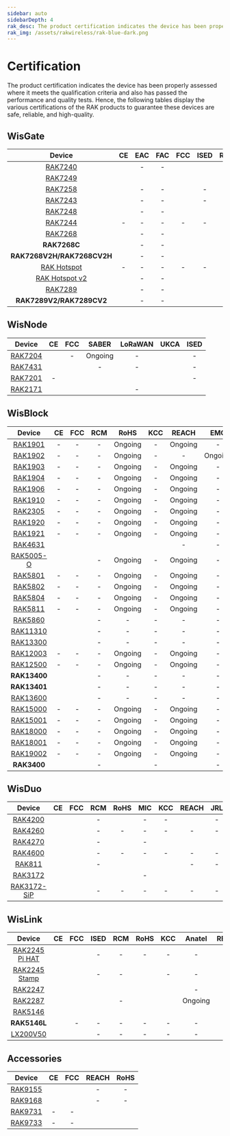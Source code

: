 ```yaml
---
sidebar: auto
sidebarDepth: 4
rak_desc: The product certification indicates the device has been properly assessed where it meets the qualification criteria and also has passed the performance and quality tests. Hence, the following tables display the various certifications of the RAK products to guarantee these devices are safe, reliable, and high-quality.
rak_img: /assets/rakwireless/rak-blue-dark.png
---
```


# Certification

The product certification indicates the device has been properly assessed where it meets the qualification criteria and also has passed the performance and quality tests. Hence, the following tables display the various certifications of the RAK products to guarantee these devices are safe, reliable, and high-quality.

<rk-certification-newsletter/>

## WisGate

|                                               Device                                               |                                                             CE                                                              |                                                        EAC                                                        |                                                        FAC                                                        |                                                           FCC                                                           |                                                        ISED                                                        |                                                             RCM                                                              |                                                                 RoHS                                                                 |                                              SRRC                                               |   MIC   |                                                              KCC                                                              |  OFCA   |                                                      IMDA                                                       |                                                  Anatel                                                  |                                              Ukraine                                               |                                                            IP67                                                            |                                                  IP65                                                  |                                                            UKCA                                                             |                                                           REACH                                                           |   JRL   |   FSB   |                                                      SUBTEL                                                       |   NOM   | IFETEL  |                                                      BSMI                                                       |                                                      NCC                                                       |   MIC   |                                                      ERP                                                       |                                                      NTC                                                       |   RAC   |   FSS   |  SABER  |  METI   |                                                      NBTC                                                       |                                                             RSM                                                              |
| :------------------------------------------------------------------------------------------------: | :-------------------------------------------------------------------------------------------------------------------------: | :---------------------------------------------------------------------------------------------------------------: | :---------------------------------------------------------------------------------------------------------------: | :---------------------------------------------------------------------------------------------------------------------: | :----------------------------------------------------------------------------------------------------------------: | :--------------------------------------------------------------------------------------------------------------------------: | :----------------------------------------------------------------------------------------------------------------------------------: | :---------------------------------------------------------------------------------------------: | :-----: | :---------------------------------------------------------------------------------------------------------------------------: | :-----: | :-------------------------------------------------------------------------------------------------------------: | :------------------------------------------------------------------------------------------------------: | :------------------------------------------------------------------------------------------------: | :------------------------------------------------------------------------------------------------------------------------: | :----------------------------------------------------------------------------------------------------: | :-------------------------------------------------------------------------------------------------------------------------: | :-----------------------------------------------------------------------------------------------------------------------: | :-----: | :-----: | :---------------------------------------------------------------------------------------------------------------: | :-----: | :-----: | :-------------------------------------------------------------------------------------------------------------: | :------------------------------------------------------------------------------------------------------------: | :-----: | :------------------------------------------------------------------------------------------------------------: | :------------------------------------------------------------------------------------------------------------: | :-----: | :-----: | :-----: | :-----: | :-------------------------------------------------------------------------------------------------------------: | :--------------------------------------------------------------------------------------------------------------------------: |
|       <a href="/Product-Categories/WisGate/RAK7240/Overview/" target="_blank"> RAK7240 </a>        |            [](https://downloads.rakwireless.com/LoRa/RAK7240/Certification-Report/RAK7240_CE_Certification.pdf)             |                                                         -                                                         |                                                         -                                                         |          [](https://downloads.rakwireless.com/LoRa/RAK7240/Certification-Report/RAK7240_FCC_Certification.zip)          |        [](https://downloads.rakwireless.com/LoRa/RAK7240/Certification-Report/RAK7240_IC_Certification.pdf)        |            [](https://downloads.rakwireless.com/LoRa/RAK7240/Certification-Report/RAK7240_RCM_Certification.zip)             |                [](https://downloads.rakwireless.com/LoRa/RAK7240/Certification-Report/RAK7240_RoHS_Certification.pdf)                |                                                -                                                |    -    |                                                               -                                                               |    -    |                                                        -                                                        | [](https://downloads.rakwireless.com/LoRa/RAK7240/Certification-Report/RAK7240_ANATEL_Certification.pdf) |                                                 -                                                  |                                                             -                                                              | [](https://downloads.rakwireless.com/LoRa/RAK7240/Certification-Report/RAK7240_IP65_Certification.pdf) |                                                              -                                                              |                                                             -                                                             |    -    |    -    |                                                         -                                                         |    -    |    -    |                                                        -                                                        |                                                       -                                                        |    -    |                                                       -                                                        |                                                       -                                                        |    -    |    -    |    -    |    -    |                                                        -                                                        |                                                              -                                                               |
|       <a href="/Product-Categories/WisGate/RAK7249/Overview/" target="_blank"> RAK7249 </a>        |      [](https://downloads.rakwireless.com/LoRa/DIY-Gateway-RAK7249/Certification-Report/RAK7249_CE_Certification.pdf)       | [](https://downloads.rakwireless.com/LoRa/DIY-Gateway-RAK7249/Certification-Report/RAK7249_EAC_Certification.pdf) | [](https://downloads.rakwireless.com/LoRa/DIY-Gateway-RAK7249/Certification-Report/RAK7249_FAC_Certification.pdf) |    [](https://downloads.rakwireless.com/LoRa/DIY-Gateway-RAK7249/Certification-Report/RAK7249_FCC_Certification.zip)    |   [](https://downloads.rakwireless.com/LoRa/DIY-Gateway-RAK7249/Certification-Report/RAK7249_IC_Certication.pdf)   |      [](https://downloads.rakwireless.com/LoRa/DIY-Gateway-RAK7249/Certification-Report/RAK7249_RCM_Certification.zip)       |           [](https://downloads.rakwireless.com/LoRa/DIY-Gateway-RAK7249/Certification-Report/RAK7249_RoHS_Test_Report.pdf)           |                                                -                                                |    -    |                                                               -                                                               |    -    |                                                        -                                                        |                                                    -                                                     |                                                 -                                                  | [](https://downloads.rakwireless.com/LoRa/DIY-Gateway-RAK7249/Certification-Report/RAK7249_Enclosure_IP67_Test_Report.pdf) |                                                   -                                                    |                                                              -                                                              |       [](https://downloads.rakwireless.com/LoRa/DIY-Gateway-RAK7249/Certification-Report/RAK7249_REACH_Report.pdf)        |    -    | Ongoing |                                                         -                                                         |    -    |    -    |                                                        -                                                        |                                                       -                                                        |    -    |                                                       -                                                        |                                                       -                                                        | Ongoing | Ongoing |    -    |    -    |                                                        -                                                        |                                                              -                                                               |
|       <a href="/Product-Categories/WisGate/RAK7258/Overview/" target="_blank"> RAK7258 </a>        |     [](https://downloads.rakwireless.com/LoRa/Indoor-Gateway-RAK7258/Certification-Report/RAK7258_CE_Certification.zip)     |                                                         -                                                         |                                                         -                                                         |  [](https://downloads.rakwireless.com/LoRa/Indoor-Gateway-RAK7258/Certification-Report/RAK7258_FCC_Certification.zip)   |                                                         -                                                          |                                                              -                                                               |                                                                  -                                                                   |                                                -                                                |    -    |      [](https://downloads.rakwireless.com/LoRa/Indoor-Gateway-RAK7258/Certification-Report/RAK7258_KC_Certification.pdf)      |    -    |                                                        -                                                        |                                                    -                                                     |                                                 -                                                  |                                                             -                                                              |                                                   -                                                    |                                                              -                                                              |                                                             -                                                             |    -    |    -    |                                                         -                                                         |    -    |    -    |                                                        -                                                        |                                                       -                                                        |    -    |                                                       -                                                        |                                                       -                                                        |    -    |    -    | Ongoing |    -    |                                                        -                                                        |                                                              -                                                               |
|       <a href="/Product-Categories/WisGate/RAK7243/Overview/" target="_blank"> RAK7243 </a>        |   [](https://downloads.rakwireless.com/LoRa/Pilot-Gateway-Pro-RAK7243/Certification-Report/RAK7243_CE_Certification.zip)    |                                                         -                                                         |                                                         -                                                         | [](https://downloads.rakwireless.com/LoRa/Pilot-Gateway-Pro-RAK7243/Certification-Report/RAK7243_FCC_Certification.zip) |                                                         -                                                          |                                                              -                                                               |                                                                  -                                                                   |                                                -                                                |    -    |                                                               -                                                               |    -    |                                                        -                                                        |                                                    -                                                     |                                                 -                                                  |                                                             -                                                              |                                                   -                                                    |                                                              -                                                              |                                                             -                                                             |    -    |    -    |                                                         -                                                         |    -    |    -    |                                                        -                                                        |                                                       -                                                        |    -    |                                                       -                                                        |                                                       -                                                        |    -    |    -    |    -    |    -    |                                                        -                                                        |                                                              -                                                               |
|       <a href="/Product-Categories/WisGate/RAK7248/Overview/" target="_blank"> RAK7248 </a>        |                [](https://downloads.rakwireless.com/LoRa/RAK7248/Certification/RAK7248_CE_Certification.zip)                |                                                         -                                                         |                                                         -                                                         |             [](https://downloads.rakwireless.com/LoRa/RAK7248/Certification/RAK7248_FCC_Certification.zip)              |           [](https://downloads.rakwireless.com/LoRa/RAK7248/Certification/RAK7248_IC_Certification.zip)            |                [](https://downloads.rakwireless.com/LoRa/RAK7248/Certification/RAK7248_RCM_Certification.pdf)                |                                                                  -                                                                   | [](https://downloads.rakwireless.com/LoRa/RAK7248/Certification/RAK7248_SRRC_Certification.zip) |    -    |                                                            Ongoing                                                            | Ongoing |         [](https://downloads.rakwireless.com/LoRa/RAK7248/Certification/RAK7248_IMDA_Certification.zip)         |    [](https://downloads.rakwireless.com/LoRa/RAK7248/Certification/RAK7248_ANATEL_Certification.pdf)     | [](https://downloads.rakwireless.com/LoRa/RAK7248/Certification/RAK7248_Ukraine_Certification.pdf) |                                                             -                                                              |                                                   -                                                    |                                                              -                                                              |                                                             -                                                             |    -    |    -    |                                                         -                                                         |    -    |    -    |                                                        -                                                        |                                                       -                                                        |    -    |                                                       -                                                        |                                                       -                                                        |    -    |    -    |    -    |    -    |                                                        -                                                        |                                                              -                                                               |
|       <a href="/Product-Categories/WisGate/RAK7244/Overview/" target="_blank"> RAK7244 </a>        |                                                              -                                                              |                                                         -                                                         |                                                         -                                                         |                                                            -                                                            |                                                         -                                                          |                                                              -                                                               | [](https://downloads.rakwireless.com/LoRa/Developer-LoRaWAN-Gateway-RAK7244%26RAK7244P/Certification/RAK7244_RoHS_Certification.pdf) |                                                -                                                |    -    |                                                               -                                                               |    -    |                                                        -                                                        |                                                    -                                                     |                                                 -                                                  |                                                             -                                                              |                                                   -                                                    |                                                              -                                                              |                                                             -                                                             |    -    |    -    |                                                         -                                                         |    -    |    -    |                                                        -                                                        |                                                       -                                                        |    -    |                                                       -                                                        |                                                       -                                                        |    -    |    -    |    -    |    -    |                                                        -                                                        |                                                              -                                                               |
|       <a href="/Product-Categories/WisGate/RAK7268/Overview/" target="_blank"> RAK7268 </a>        | [](https://downloads.rakwireless.com/LoRa/RAK7268/Certification/RAK7268_RAK7268V2_RAK7268C_RAK7268CV2_CE_Certification.pdf) |                                                         -                                                         |                                                         -                                                         |        [](https://downloads.rakwireless.com/LoRa/RAK7268/Certification/RAK7268_RAK7268V2_FCC_Certification.pdf)         |           [](https://downloads.rakwireless.com/LoRa/RAK7268/Certification/RAK7268_IC_Certification.zip)            | [](https://downloads.rakwireless.com/LoRa/RAK7268/Certification/RAK7268_RAK7268V2_RAK7268C_RAK7268CV2_RCM_Certification.pdf) |        [](https://downloads.rakwireless.com/LoRa/RAK7268/Certification/RAK7268C_RAK7268CV2_RAK7268_RAK7268V2_RoHS_Report.pdf)        | [](https://downloads.rakwireless.com/LoRa/RAK7268/Certification/RAK7268_SRRC_Certification.pdf) |    -    |                 [](https://downloads.rakwireless.com/LoRa/RAK7268/Certification/RAK7268_KC_Certification.pdf)                 |    -    |                                                        -                                                        |    [](https://downloads.rakwireless.com/LoRa/RAK7268/Certification/RAK7268_ANATEL_Certification.zip)     |                                                 -                                                  |                                                             -                                                              |                                                   -                                                    | [](https://downloads.rakwireless.com/LoRa/RAK7268/Certification/RAK7268_RAK7268V2_RAK7268C_RAK7268CV2_UK_Certification.pdf) |  [](https://downloads.rakwireless.com/LoRa/RAK7268/Certification/RAK7268C_RAK7268CV2_RAK7268_RAK7268V2_REACH_Report.pdf)  |    -    |    -    |                                                         -                                                         |    -    |    -    |                                                        -                                                        |                                                       -                                                        |    -    |                                                       -                                                        |                                                       -                                                        |    -    |    -    |    -    |    -    |                                                        -                                                        | [](https://downloads.rakwireless.com/LoRa/RAK7268/Certification/RAK7268_RAK7268V2_RAK7268C_RAK7268CV2_RSM_Certification.pdf) |
|                                            **RAK7268C**                                            |      [](https://downloads.rakwireless.com/LoRa/RAK7268V2H/Certification/RAK7268CV2H%26RAK7268V2H_CE_Certification.pdf)      |                                                         -                                                         |                                                         -                                                         |   [](https://downloads.rakwireless.com/LoRa/RAK7268V2H/Certification/RAK7268CV2H%26RAK7268V2H%_FCC_Certification.pdf)   | [](https://downloads.rakwireless.com/LoRa/RAK7268V2H/Certification/RAK7268CV2H%26RAK7268V2H%_IC_Certification.pdf) |     [](https://downloads.rakwireless.com/LoRa/RAK7268V2H/Certification/RAK7268CV2H%26RAK7268V2H%_RCM_Certification.pdf)      |        [](https://downloads.rakwireless.com/LoRa/RAK7268/Certification/RAK7268C_RAK7268CV2_RAK7268_RAK7268V2_RoHS_Report.pdf)        |                                                -                                                |    -    |                [](https://downloads.rakwireless.com/LoRa/RAK7268/Certification/RAK7268C_KC_certification.pdf)                 |    -    |                                                        -                                                        |                                                    -                                                     |                                                 -                                                  |                                                             -                                                              |                                                   -                                                    |     [](https://downloads.rakwireless.com/LoRa/RAK7268V2H/Certification/RAK7268CV2H%26RAK7268V2H_UKCA_Certification.pdf)     |  [](https://downloads.rakwireless.com/LoRa/RAK7268/Certification/RAK7268C_RAK7268CV2_RAK7268_RAK7268V2_REACH_Report.pdf)  |    -    |    -    |                                                         -                                                         |    -    |    -    |                                                        -                                                        |                                                       -                                                        |    -    |                                                       -                                                        |                                                       -                                                        |    -    |    -    |    -    |    -    |                                                        -                                                        |     [](https://downloads.rakwireless.com/LoRa/RAK7268V2H/Certification/RAK7268CV2H%26RAK7268V2H%_RSM_Certification.pdf)      |
|                                     **RAK7268V2H/RAK7268CV2H**                                     |       [](https://downloads.rakwireless.com/LoRa/RAK7268V2H/Certification/RAK7268CV2H_RAK7268V2H_CE_Certification.pdf)       |                                                         -                                                         |                                                         -                                                         |    [](https://downloads.rakwireless.com/LoRa/RAK7268V2H/Certification/RAK7268CV2H_RAK7268V2H_FCC_Certification.pdf)     |  [](https://downloads.rakwireless.com/LoRa/RAK7268V2H/Certification/RAK7268CV2H_RAK7268V2H_IC_Certification.pdf)   |       [](https://downloads.rakwireless.com/LoRa/RAK7268V2H/Certification/RAK7268CV2H_RAK7268V2H_RCM_Certification.pdf)       |                                                                  -                                                                   |                                                -                                                |    -    |                                                               -                                                               |    -    |                                                        -                                                        |                                                    -                                                     |                                                 -                                                  |                                                             -                                                              |                                                   -                                                    |      [](https://downloads.rakwireless.com/LoRa/RAK7268V2H/Certification/RAK7268CV2H_RAK7268V2H_UKCA_Certification.pdf)      |                                                             -                                                             |    -    |    -    |                                                         -                                                         |    -    |    -    |                                                        -                                                        |                                                       -                                                        |    -    |                                                       -                                                        |                                                       -                                                        |    -    |    -    |    -    |    -    |                                                        -                                                        |       [](https://downloads.rakwireless.com/LoRa/RAK7268V2H/Certification/RAK7268CV2H_RAK7268V2H_RSM_Certification.pdf)       |
|   <a href="/Product-Categories/WisGate/RAK-Hotspot/Overview/" target="_blank"> RAK Hotspot </a>    |                                                              -                                                              |                                                         -                                                         |                                                         -                                                         |                                                            -                                                            |                                                         -                                                          |        [](https://downloads.rakwireless.com/LoRa/RAK_Hotspot/Certification/RAK7248_HotspotV2.0_RCM_Certification.pdf)        |                                                                  -                                                                   |                                                -                                                |    -    |         [](https://downloads.rakwireless.com/LoRa/RAK_Hotspot/Certification/RAK7248_HotspotV2.0_KC_Certification.pdf)         |    -    |                                                        -                                                        |                                                    -                                                     |                                                 -                                                  |                                                             -                                                              |                                                   -                                                    |                                                              -                                                              |                                                             -                                                             |    -    |    -    |                                                         -                                                         |    -    |    -    |                                                        -                                                        |                                                       -                                                        |    -    |                                                       -                                                        |                                                       -                                                        |    -    |    -    |    -    |    -    |                                                        -                                                        |                                                              -                                                               |
| <a href="/Product-Categories/WisGate/RAK-Hotspot-v2/Overview/" target="_blank"> RAK Hotspot v2</a> |        [](https://downloads.rakwireless.com/LoRa/RAK_Hotspot/Certification/RAK7248_HotspotV2.0_CE_Certification.pdf)        |                                                         -                                                         |                                                         -                                                         |     [](https://downloads.rakwireless.com/LoRa/RAK_Hotspot/Certification/RAK7248_HotspotV2.0_FCC_Certification.pdf)      |       [](https://downloads.rakwireless.com/LoRa/RAK_Hotspot/Certification/RAK7248_HotspotV2.0_IC_Report.pdf)       |        [](https://downloads.rakwireless.com/LoRa/RAK_Hotspot/Certification/RAK7248_HotspotV2.0_RCM_Certification.pdf)        |             [](https://downloads.rakwireless.com/LoRa/RAK_Hotspot/Certification/RAK7248_HotspotV2.0_CE__ROHS_REPORT.pdf)             |                                                -                                                | Ongoing |         [](https://downloads.rakwireless.com/LoRa/RAK_Hotspot/Certification/RAK7248_HotspotV2.0_KC_Certification.pdf)         |    -    | [](https://downloads.rakwireless.com/LoRa/RAK_Hotspot/Certification/RAK7248_HotspotV2.0_IMDA_Certification.zip) |                                                    -                                                     |                                                 -                                                  |                                                             -                                                              |                                                   -                                                    |       [](https://downloads.rakwireless.com/LoRa/RAK_Hotspot/Certification/RAK7248_HotspotV2.0_UKCA_Certification.pdf)       |       [](https://downloads.rakwireless.com/LoRa/RAK_Hotspot/Certification/RAK7248_HotspotV2.0_CE_REACH_REPORT.PDF)        | Ongoing |    -    | [](https://downloads.rakwireless.com/LoRa/RAK_Hotspot/Certification/RAK7248_HotspotV2.0_SUBTEL_Certification.pdf) | Ongoing | Ongoing | [](https://downloads.rakwireless.com/LoRa/RAK_Hotspot/Certification/RAK7248_HotspotV2.0_BSMI_Certification.pdf) | [](https://downloads.rakwireless.com/LoRa/RAK_Hotspot/Certification/RAK7248_HotspotV2.0_NCC_Certification.pdf) | Ongoing | [](https://downloads.rakwireless.com/LoRa/RAK_Hotspot/Certification/RAK7248_HotspotV2.0_ERP_Certification.pdf) | [](https://downloads.rakwireless.com/LoRa/RAK_Hotspot/Certification/RAK7248_HotspotV2.0_NTC_Certification.jpg) |    -    |    -    |    -    | Ongoing | [](https://downloads.rakwireless.com/LoRa/RAK_Hotspot/Certification/RAK7248_HotspotV2.0_NBTC_Certification.zip) |                                                              -                                                               |
|       <a href="/Product-Categories/WisGate/RAK7289/Overview/" target="_blank"> RAK7289 </a>        |           [](https://downloads.rakwireless.com/LoRa/RAK7289/Certification/RAK7289_RAK7289V2_CE_Certification.pdf)           |                                                         -                                                         |                                                         -                                                         |             [](https://downloads.rakwireless.com/LoRa/RAK7289/Certification/RAK7289_FCC_Certification.pdf)              |          [](https://downloads.rakwireless.com/LoRa/RAK7289/Certification/RAK7289_ISED_Certification.zip)           |           [](https://downloads.rakwireless.com/LoRa/RAK7289/Certification/RAK7289_RAK7289V2_RCM_Certification.pdf)           |        [](https://downloads.rakwireless.com/LoRa/RAK7289/Certification/RAK7289C_RAK7289_RAK7289CV2_RAK7289V2_RoHS_Report.pdf)        | [](https://downloads.rakwireless.com/LoRa/RAK7289/Certification/RAK7289_SRRC_Certification.pdf) |    -    |  [](https://downloads.rakwireless.com/LoRa/RAK7289/Certification/RAK7289_RAK7289C_RAK7289V2_RAK7289CV2_KC_Certification.pdf)  |    -    |                                                        -                                                        |                                                    -                                                     |                                                 -                                                  |                                                             -                                                              |                                                   -                                                    |          [](https://downloads.rakwireless.com/LoRa/RAK7289/Certification/RAK7289_RAK7289V2_UKCA_Certification.pdf)          |  [](https://downloads.rakwireless.com/LoRa/RAK7289/Certification/RAK7289C_RAK7289_RAK7289CV2_RAK7289V2_REACH_Report.PDF)  |    -    |    -    |                                                         -                                                         |    -    |    -    |                                                        -                                                        |                                                       -                                                        |    -    |                                                       -                                                        |                                                       -                                                        |    -    |    -    |    -    |    -    |                                                        -                                                        |          [](https://downloads.rakwireless.com/LoRa/RAK7289/Certification/RAK7289C_RAK7289CV2_RSM_Certification.pdf)          |
|                                      **RAK7289V2/RAK7289CV2**                                      |         [](https://downloads.rakwireless.com/LoRa/RAK7289V2/Certification/RAK7289C_RAK7289V2_CE_Certification.pdf)          |                                                         -                                                         |                                                         -                                                         |            [](https://downloads.rakwireless.com/LoRa/RAK7289V2/Certification/RAK7289C_FCC_Certification.pdf)            |         [](https://downloads.rakwireless.com/LoRa/RAK7289V2/Certification/RAK7289C_ISED_Certification.zip)         |         [](https://downloads.rakwireless.com/LoRa/RAK7289V2/Certification/RAK7289C_RAK7289CV2_RCM_Certification.pdf)         |       [](https://downloads.rakwireless.com/LoRa/RAK7289V2/Certification/RAK7289C_RAK7289_RAK7289CV2_RAK7289V2_RoHS_Report.pdf)       |                                                -                                                |    -    | [](https://downloads.rakwireless.com/LoRa/RAK7289V2/Certification/RAK7289_RAK7289C_RAK7289V2_RAK7289CV2_KC_Certification.pdf) |    -    |                                                        -                                                        |                                                    -                                                     |                                                 -                                                  |                                                             -                                                              |                                                   -                                                    |        [](https://downloads.rakwireless.com/LoRa/RAK7289V2/Certification/RAK7289C_RAK7289CV2_UKCA_Certification.pdf)        | [](https://downloads.rakwireless.com/LoRa/RAK7289V2/Certification/RAK7289C_RAK7289_RAK7289CV2_RAK7289V2_REACH_Report.pdf) |    -    |    -    |                                                         -                                                         |    -    |    -    |                                                        -                                                        |                                                       -                                                        |    -    |                                                       -                                                        |                                                       -                                                        |    -    |    -    |    -    |    -    |                                                        -                                                        |                                                              -                                                               |


## WisNode

|                                        Device                                         |                                                  CE                                                  |                                                  FCC                                                  |  SABER  |                                              LoRaWAN                                               |                                              UKCA                                               |                                              ISED                                               |
| :-----------------------------------------------------------------------------------: | :--------------------------------------------------------------------------------------------------: | :---------------------------------------------------------------------------------------------------: | :-----: | :------------------------------------------------------------------------------------------------: | :---------------------------------------------------------------------------------------------: | :---------------------------------------------------------------------------------------------: |
| <a href="/Product-Categories/WisNode/RAK7204/Overview/" target="_blank"> RAK7204 </a> |    [](https://downloads.rakwireless.com/LoRa/RAK7204/Certification/RAK7204_CE_Certification.zip)     |                                                   -                                                   | Ongoing |                                                 -                                                  |                                                                                                 |                                                -                                                |
| <a href="/Product-Categories/WisNode/RAK7431/Overview/" target="_blank"> RAK7431 </a> | [](https://downloads.rakwireless.com/LoRa/RAK7431/Certification-Report/RAK7431_CE_Certification.zip) | [](https://downloads.rakwireless.com/LoRa/RAK7431/Certification-Report/RAK7431_FCC_Certification.zip) |    -    |                                                 -                                                  |                                                                                                 |                                                -                                                |
| <a href="/Product-Categories/WisNode/RAK7201/Overview/" target="_blank"> RAK7201 </a> |                                                  -                                                   |    [](https://downloads.rakwireless.com/LoRa/RAK7201/Certification/RAK7201_FCC_Certification.pdf)     |         | [](https://downloads.rakwireless.com/LoRa/RAK7201/Certification/RAK7201_LoRaWAN_Certification.pdf) |                                                                                                 |                                                -                                                |
| <a href="/Product-Categories/WisNode/RAK2171/Overview/" target="_blank"> RAK2171 </a> |    [](https://downloads.rakwireless.com/LoRa/RAK2171/Certification/RAK2171_CE_Certification.pdf)     |    [](https://downloads.rakwireless.com/LoRa/RAK2171/Certification/RAK2171_FCC_Certification.pdf)     |         |                                                 -                                                  | [](https://downloads.rakwireless.com/LoRa/RAK2171/Certification/RAK2171_UKCA_Certification.pdf) | [](https://downloads.rakwireless.com/LoRa/RAK2171/Certification/RAK2171_ISED_Certification.pdf) |


## WisBlock

|                                           Device                                           |                                                        CE                                                         |                                                        FCC                                                         |                                              RCM                                               |                                                   RoHS                                                    |                                                  KCC                                                  |                                                   REACH                                                    |   EMC   |                                                        UKCA                                                         |                                                        ISED                                                         |
| :----------------------------------------------------------------------------------------: | :---------------------------------------------------------------------------------------------------------------: | :----------------------------------------------------------------------------------------------------------------: | :--------------------------------------------------------------------------------------------: | :-------------------------------------------------------------------------------------------------------: | :---------------------------------------------------------------------------------------------------: | :--------------------------------------------------------------------------------------------------------: | :-----: | :-----------------------------------------------------------------------------------------------------------------: | :-----------------------------------------------------------------------------------------------------------------: |
|   <a href="/Product-Categories/WisBlock/RAK1901/Overview/" target="_blank"> RAK1901 </a>   |                                                         -                                                         |                                                         -                                                          |                                               -                                                |                                                  Ongoing                                                  |                                                   -                                                   |                                                  Ongoing                                                   |    -    |                                                          -                                                          |                                                          -                                                          |
|   <a href="/Product-Categories/WisBlock/RAK1902/Overview/" target="_blank"> RAK1902 </a>   |                                                         -                                                         |                                                         -                                                          |                                               -                                                |                                                  Ongoing                                                  |                                                   -                                                   |                                                     -                                                      | Ongoing |                                                          -                                                          |                                                          -                                                          |
|   <a href="/Product-Categories/WisBlock/RAK1903/Overview/" target="_blank"> RAK1903 </a>   |                                                         -                                                         |                                                         -                                                          |                                               -                                                |                                                  Ongoing                                                  |                                                   -                                                   |                                                  Ongoing                                                   |    -    |                                                          -                                                          |                                                          -                                                          |
|   <a href="/Product-Categories/WisBlock/RAK1904/Overview/" target="_blank"> RAK1904 </a>   |                                                         -                                                         |                                                         -                                                          |                                               -                                                |                                                  Ongoing                                                  |                                                   -                                                   |                                                  Ongoing                                                   |    -    |                                                          -                                                          |                                                          -                                                          |
|   <a href="/Product-Categories/WisBlock/RAK1906/Overview/" target="_blank"> RAK1906 </a>   |                                                         -                                                         |                                                         -                                                          |                                               -                                                |                                                  Ongoing                                                  |                                                   -                                                   |                                                  Ongoing                                                   |    -    |                                                          -                                                          |                                                          -                                                          |
|   <a href="/Product-Categories/WisBlock/RAK1910/Overview/" target="_blank"> RAK1910 </a>   |                                                         -                                                         |                                                         -                                                          |                                               -                                                |                                                  Ongoing                                                  |                                                   -                                                   |                                                  Ongoing                                                   |    -    |                                                          -                                                          |                                                          -                                                          |
|   <a href="/Product-Categories/WisBlock/RAK2305/Overview/" target="_blank"> RAK2305 </a>   |                                                         -                                                         |                                                         -                                                          |                                               -                                                |                                                  Ongoing                                                  |                                                   -                                                   |                                                  Ongoing                                                   |    -    |                                                          -                                                          |                                                          -                                                          |
|   <a href="/Product-Categories/WisBlock/RAK1920/Overview/" target="_blank"> RAK1920 </a>   |                                                         -                                                         |                                                         -                                                          |                                               -                                                |                                                  Ongoing                                                  |                                                   -                                                   |                                                  Ongoing                                                   |    -    |                                                          -                                                          |                                                          -                                                          |
|   <a href="/Product-Categories/WisBlock/RAK1921/Overview/" target="_blank"> RAK1921 </a>   |                                                         -                                                         |                                                         -                                                          |                                               -                                                |                                                  Ongoing                                                  |                                                   -                                                   |                                                  Ongoing                                                   |    -    |                                                          -                                                          |                                                          -                                                          |
|   <a href="/Product-Categories/WisBlock/RAK4631/Overview/" target="_blank"> RAK4631 </a>   |       [](https://downloads.rakwireless.com/LoRa/RAK4630/Certification/RAK4630_RAK4631_CE_Certification.zip)       |       [](https://downloads.rakwireless.com/LoRa/RAK4630/Certification/RAK4630_RAK4631_FCC_Certification.zip)       | [](https://downloads.rakwireless.com/LoRa/RAK4630/Certification/RAK4630_RCM_Certification.pdf) |     [](https://downloads.rakwireless.com/LoRa/RAK4630/Certification/RAK4630_RAK4631_RoHS_Report.pdf)      | [](https://downloads.rakwireless.com/LoRa/RAK4630/Certification/RAK4630_RAK4631_KC_Certification.pdf) |                                                     -                                                      |    -    |                                                          -                                                          |       [](https://downloads.rakwireless.com/LoRa/WisBlock/RAK4631/Certification/RAK4631_IC_Certification.pdf)        |
| <a href="/Product-Categories/WisBlock/RAK5005-O/Overview/" target="_blank"> RAK5005-O </a> |    [](https://downloads.rakwireless.com/LoRa/WisBlock/RAK5005-O/Certification/RAK5005-O_CE_Certification.pdf)     |    [](https://downloads.rakwireless.com/LoRa/WisBlock/RAK5005-O/Certification/RAK5005-O_FCC_Certification.pdf)     |                                               -                                                |                                                  Ongoing                                                  |                                                   -                                                   |                                                  Ongoing                                                   |    -    |                                                          -                                                          |                                                          -                                                          |
|   <a href="/Product-Categories/WisBlock/RAK5801/Overview/" target="_blank"> RAK5801 </a>   |                                                         -                                                         |                                                         -                                                          |                                               -                                                |                                                  Ongoing                                                  |                                                   -                                                   |                                                  Ongoing                                                   |    -    |                                                          -                                                          |                                                          -                                                          |
|   <a href="/Product-Categories/WisBlock/RAK5802/Overview/" target="_blank"> RAK5802 </a>   |                                                         -                                                         |                                                         -                                                          |                                               -                                                |                                                  Ongoing                                                  |                                                   -                                                   |                                                  Ongoing                                                   |    -    |                                                          -                                                          |                                                          -                                                          |
|   <a href="/Product-Categories/WisBlock/RAK5804/Overview/" target="_blank"> RAK5804 </a>   |                                                         -                                                         |                                                         -                                                          |                                               -                                                |                                                  Ongoing                                                  |                                                   -                                                   |                                                  Ongoing                                                   |    -    |                                                          -                                                          |                                                          -                                                          |
|   <a href="/Product-Categories/WisBlock/RAK5811/Overview/" target="_blank"> RAK5811 </a>   |                                                         -                                                         |                                                         -                                                          |                                               -                                                |                                                  Ongoing                                                  |                                                   -                                                   |                                                  Ongoing                                                   |    -    |                                                          -                                                          |                                                          -                                                          |
|   <a href="/Product-Categories/WisBlock/RAK5860/Overview/" target="_blank"> RAK5860 </a>   |      [](https://downloads.rakwireless.com/LoRa/WisBlock/RAK5860/Certification/RAK5860_CE_Certification.zip)       |      [](https://downloads.rakwireless.com/LoRa/WisBlock/RAK5860/Certification/RAK5860_FCC_Certification.pdf)       |                                               -                                                |                                                     -                                                     |                                                   -                                                   |                                                     -                                                      |    -    |                                                          -                                                          |                                                          -                                                          |
|  <a href="/Product-Categories/WisBlock/RAK11310/Overview/" target="_blank"> RAK11310 </a>  | [](https://downloads.rakwireless.com/LoRa/WisBlock/RAK11310/Certification/RAK11300_RAK11310_CE_Certification.pdf) | [](https://downloads.rakwireless.com/LoRa/WisBlock/RAK11310/Certification/RAK11300_RAK11310_FCC_Certification.zip) |                                               -                                                |                                                     -                                                     |                                                   -                                                   |                                                     -                                                      |    -    | [](https://downloads.rakwireless.com/LoRa/WisBlock/RAK11310/Certification/RAK11300_RAK11310_UKCA_Certification.pdf) | [](https://downloads.rakwireless.com/LoRa/WisBlock/RAK11310/Certification/RAK11300_RAK11310_ISED_Certification.pdf) |
|  <a href="/Product-Categories/WisBlock/RAK13300/Overview/" target="_blank"> RAK13300 </a>  |     [](https://downloads.rakwireless.com/LoRa/WisBlock/RAK13300/Certification/RAK13300_CE_Certification.pdf)      |     [](https://downloads.rakwireless.com/LoRa/WisBlock/RAK13300/Certification/RAK13300_FCC_Certification.zip)      |                                               -                                                |                                                     -                                                     |                                                   -                                                   |                                                     -                                                      |    -    |     [](https://downloads.rakwireless.com/LoRa/WisBlock/RAK13300/Certification/RAK13300_UKCA_Certification.pdf)      |     [](https://downloads.rakwireless.com/LoRa/WisBlock/RAK13300/Certification/RAK13300_ISED_Certification.pdf)      |
|  <a href="/Product-Categories/WisBlock/RAK12003/Overview/" target="_blank"> RAK12003 </a>  |                                                         -                                                         |                                                         -                                                          |                                               -                                                |                                                  Ongoing                                                  |                                                   -                                                   |                                                  Ongoing                                                   |    -    |                                                          -                                                          |                                                          -                                                          |
|  <a href="/Product-Categories/WisBlock/RAK12500/Overview/" target="_blank"> RAK12500 </a>  |                                                         -                                                         |                                                         -                                                          |                                               -                                                |                                                  Ongoing                                                  |                                                   -                                                   |                                                  Ongoing                                                   |    -    |                                                          -                                                          |                                                          -                                                          |
|                                        **RAK13400**                                        |     [](https://downloads.rakwireless.com/LoRa/WisBlock/RAK13400/Certification/RAK13400_CE_Certification.pdf)      |     [](https://downloads.rakwireless.com/LoRa/WisBlock/RAK13400/Certification/RAK13400_FCC_Certification.pdf)      |                                               -                                                |                                                     -                                                     |                                                   -                                                   |                                                     -                                                      |    -    |                                                          -                                                          |      [](https://downloads.rakwireless.com/LoRa/WisBlock/RAK13400/Certification/RAK13400_IC_Certification.pdf)       |
|                                        **RAK13401**                                        |     [](https://downloads.rakwireless.com/LoRa/WisBlock/RAK13401/Certification/RAK13401_CE_Certification.pdf)      |     [](https://downloads.rakwireless.com/LoRa/WisBlock/RAK13401/Certification/RAK13401_FCC_Certification.pdf)      |                                               -                                                |                                                     -                                                     |                                                   -                                                   |                                                     -                                                      |    -    |     [](https://downloads.rakwireless.com/LoRa/WisBlock/RAK13401/Certification/RAK13401_UKCA_Certification.pdf)      |                                                          -                                                          |
|  <a href="/Product-Categories/WisBlock/RAK13600/Overview/" target="_blank"> RAK13600 </a>  |     [](https://downloads.rakwireless.com/LoRa/WisBlock/RAK13600/Certification/RAK13600_CE_Certification.pdf)      |     [](https://downloads.rakwireless.com/LoRa/WisBlock/RAK13600/Certification/RAK13600_FCC_Certification.pdf)      |                                               -                                                |                                                     -                                                     |                                                   -                                                   |                                                     -                                                      |    -    |     [](https://downloads.rakwireless.com/LoRa/WisBlock/RAK13600/Certification/RAK13600_UKCA_Certification.pdf)      |     [](https://downloads.rakwireless.com/LoRa/WisBlock/RAK13600/Certification/RAK13600_ISED_Certification.pdf)      |
|  <a href="/Product-Categories/WisBlock/RAK15000/Overview/" target="_blank"> RAK15000 </a>  |                                                         -                                                         |                                                         -                                                          |                                               -                                                |                                                  Ongoing                                                  |                                                   -                                                   |                                                  Ongoing                                                   |    -    |                                                          -                                                          |                                                          -                                                          |
|  <a href="/Product-Categories/WisBlock/RAK15001/Overview/" target="_blank"> RAK15001 </a>  |                                                         -                                                         |                                                         -                                                          |                                               -                                                |                                                  Ongoing                                                  |                                                   -                                                   |                                                  Ongoing                                                   |    -    |                                                          -                                                          |                                                          -                                                          |
|  <a href="/Product-Categories/WisBlock/RAK18000/Overview/" target="_blank"> RAK18000 </a>  |                                                         -                                                         |                                                         -                                                          |                                               -                                                |                                                  Ongoing                                                  |                                                   -                                                   |                                                  Ongoing                                                   |    -    |                                                          -                                                          |                                                          -                                                          |
|  <a href="/Product-Categories/WisBlock/RAK18001/Overview/" target="_blank"> RAK18001 </a>  |                                                         -                                                         |                                                         -                                                          |                                               -                                                |                                                  Ongoing                                                  |                                                   -                                                   |                                                  Ongoing                                                   |    -    |                                                          -                                                          |                                                          -                                                          |
|  <a href="/Product-Categories/WisBlock/RAK19002/Overview/" target="_blank"> RAK19002 </a>  |                                                         -                                                         |                                                         -                                                          |                                               -                                                |                                                  Ongoing                                                  |                                                   -                                                   |                                                  Ongoing                                                   |    -    |                                                          -                                                          |                                                          -                                                          |
|                                        **RAK3400**                                         |  [](https://downloads.rakwireless.com/LoRa/WisBlock/RAK3400/Certification/RAK3400_RAK3401_CE_Certification.pdf)   |  [](https://downloads.rakwireless.com/LoRa/WisBlock/RAK3400/Certification/RAK3400_RAK3401_FCC_Certiification.pdf)  |                                               -                                                | [](https://downloads.rakwireless.com/LoRa/WisBlock/RAK3400/Certification/RAK3400_RAK3401_RoHS_Report.pdf) |                                                   -                                                   | [](https://downloads.rakwireless.com/LoRa/WisBlock/RAK3400/Certification/RAK3400_RAK3401_REACH_Report.pdf) |    -    |  [](https://downloads.rakwireless.com/LoRa/WisBlock/RAK3400/Certification/RAK3400_RAK3401_UKCA_Certification.pdf)   |  [](https://downloads.rakwireless.com/LoRa/WisBlock/RAK3400/Certification/RAK3400_RAK3401_ISED_Certification.pdf)   |


## WisDuo

|                                               Device                                                |                                                  CE                                                   |                                                  FCC                                                   |                                              RCM                                               |                                                  RoHS                                                   |                                                 MIC                                                 |                                                 KCC                                                  |                                                  REACH                                                   |                                                  JRL                                                  |   EMC   |                                                  UKCA                                                   |                                                   LoRa                                                   |                                                  ISED                                                   |
| :-------------------------------------------------------------------------------------------------: | :---------------------------------------------------------------------------------------------------: | :----------------------------------------------------------------------------------------------------: | :--------------------------------------------------------------------------------------------: | :-----------------------------------------------------------------------------------------------------: | :-------------------------------------------------------------------------------------------------: | :--------------------------------------------------------------------------------------------------: | :------------------------------------------------------------------------------------------------------: | :---------------------------------------------------------------------------------------------------: | :-----: | :-----------------------------------------------------------------------------------------------------: | :------------------------------------------------------------------------------------------------------: | :-----------------------------------------------------------------------------------------------------: |
|     <a href="/Product-Categories/WisDuo/RAK4200-Module/Overview/" target="_blank"> RAK4200 </a>     | [](https://downloads.rakwireless.com/LoRa/RAK4200/Certification-Report/RAK4200H_CE_Certification.zip) | [](https://downloads.rakwireless.com/LoRa/RAK4200/Certification-Report/RAK4200_FCC_Certification.zip)  |                                               -                                                | [](https://downloads.rakwireless.com/LoRa/RAK4200/Certification-Report/RAK4200H_RoHS_Certification.pdf) |                                                  -                                                  |                                                  -                                                   | [](https://downloads.rakwireless.com/LoRa/RAK4200/Certification-Report/RAK4200H_REACH_Certification.pdf) |                                                   -                                                   |    -    |                                                    -                                                    |                                                    -                                                     | [](https://downloads.rakwireless.com/LoRa/RAK4200/Certification-Report/RAK4200H_ISED_Certification.pdf) |
|     <a href="/Product-Categories/WisDuo/RAK4260-Module/Overview/" target="_blank"> RAK4260 </a>     | [](https://downloads.rakwireless.com/LoRa/RAK4260/Certification-Report/RAK4260H_CE_Certification.zip) | [](https://downloads.rakwireless.com/LoRa/RAK4260/Certification-Report/RAK4260H_FCC_Certification.zip) |                                               -                                                |                                                    -                                                    |                                                  -                                                  |                                                  -                                                   |                                                    -                                                     |                                                   -                                                   |    -    |                                                    -                                                    |                                                    -                                                     |                                                    -                                                    |
|     <a href="/Product-Categories/WisDuo/RAK4270-Module/Overview/" target="_blank"> RAK4270 </a>     | [](https://downloads.rakwireless.com/LoRa/RAK4270/Certification-Report/RAK4270_CE_Certification.zip)  | [](https://downloads.rakwireless.com/LoRa/RAK4270/Certification-Report/RAK4270_FCC_Certification.zip)  |                                               -                                                | [](https://downloads.rakwireless.com/LoRa/RAK4270/Certification-Report/RAK4270_RoHS_Certification.pdf)  |                                                  -                                                  | [](https://downloads.rakwireless.com/LoRa/RAK4270/Certification-Report/RAK4270_KC_Certification.pdf) | [](https://downloads.rakwireless.com/LoRa/RAK4270/Certification-Report/RAK4270_REACH_Certification.pdf)  | [](https://downloads.rakwireless.com/LoRa/RAK4270/Certification-Report/RAK4270_JRL_Certification.pdf) | Ongoing |                                                    -                                                    |                                                    -                                                     |                                                    -                                                    |
|     <a href="/Product-Categories/WisDuo/RAK4600-Module/Overview/" target="_blank"> RAK4600 </a>     |     [](https://downloads.rakwireless.com/LoRa/RAK4600/Certification/RAK4600_CE_Certification.zip)     |     [](https://downloads.rakwireless.com/LoRa/RAK4600/Certification/RAK4600_FCC_Certification.zip)     |                                               -                                                |                                                    -                                                    |                                                  -                                                  |                                                  -                                                   |                                                    -                                                     |                                                   -                                                   |    -    |                                                    -                                                    |                                                    -                                                     |                                                    -                                                    |
|      <a href="/Product-Categories/WisDuo/RAK811-Module/Overview/" target="_blank"> RAK811 </a>      |  [](https://downloads.rakwireless.com/LoRa/RAK811/Certification_Report/RAK811_CE_Certification.zip)   |  [](https://downloads.rakwireless.com/LoRa/RAK811/Certification_Report/RAK811_FCC_Certification.zip)   |                                               -                                                |  [](https://downloads.rakwireless.com/LoRa/RAK811/Certification_Report/RAK811_RoHS_Certification.zip)   | [](https://downloads.rakwireless.com/LoRa/RAK811/Certification_Report/RAK811_MIC_Certification.zip) |  [](https://downloads.rakwireless.com/LoRa/RAK811/Certification_Report/RAK811_KC_Certification.pdf)  |                                                    -                                                     |                                                   -                                                   |    -    |                                                    -                                                    |                                                    -                                                     |                                                    -                                                    |
|     <a href="/Product-Categories/WisDuo/RAK3172-Module/Overview/" target="_blank"> RAK3172 </a>     |     [](https://downloads.rakwireless.com/LoRa/RAK3172/Certification/RAK3172_CE_Certification.pdf)     |     [](https://downloads.rakwireless.com/LoRa/RAK3172/Certification/RAK3172_FCC_Certification.zip)     | [](https://downloads.rakwireless.com/LoRa/RAK3172/Certification/RAK3172_RCM_Certification.pdf) |        [](https://downloads.rakwireless.com/LoRa/RAK3172/Certification/RAK3172_RoHS_Report.pdf)         |                                                  -                                                  |    [](https://downloads.rakwireless.com/LoRa/RAK3172/Certification/RAK3172_KC_Certification.pdf)     |        [](https://downloads.rakwireless.com/LoRa/RAK3172/Certification/RAK3172_REACH_Report.pdf)         |    [](https://downloads.rakwireless.com/LoRa/RAK3172/Certification/RAK3172_JRL_Certification.pdf)     |    -    |     [](https://downloads.rakwireless.com/LoRa/RAK3172/Certification/RAK3172_UKCA_Certification.pdf)     | [](https://downloads.rakwireless.com/LoRa/RAK3172/Certification/RAK3172_LoRa_Alliance_Certification.pdf) |     [](https://downloads.rakwireless.com/LoRa/RAK3172/Certification/RAK3172_ISED_Certification.pdf)     |
| <a href="/Product-Categories/WisDuo/RAK3172-SiP-Module/Overview/" target="_blank"> RAK3172-SiP </a> | [](https://downloads.rakwireless.com/LoRa/RAK3172-SiP/Certification/RAK3172-SiP_CE_Certification.pdf) | [](https://downloads.rakwireless.com/LoRa/RAK3172-SiP/Certification/RAK3172-SiP_FCC_Certification.pdf) |                                               -                                                |                                                    -                                                    |                                                  -                                                  |                                                  -                                                   |                                                    -                                                     |                                                   -                                                   |    -    | [](https://downloads.rakwireless.com/LoRa/RAK3172-SiP/Certification/RAK3172-SiP_UKCA_Certification.pdf) |                                                    -                                                     |  [](https://downloads.rakwireless.com/LoRa/RAK3172-SiP/Certification/RAK3172-SiP_IC_Certification.pdf)  |

## WisLink

|                                                  Device                                                   |                                                         CE                                                         |                                                         FCC                                                         |                                                      ISED                                                      |                                                       RCM                                                       |                                                       RoHS                                                       |                                                      KCC                                                       |                                              Anatel                                               |                                                       REACH                                                       |                                              UKCA                                               |                                              KC                                               |                                              JRL                                               |                                              WPC                                               |
| :-------------------------------------------------------------------------------------------------------: | :----------------------------------------------------------------------------------------------------------------: | :-----------------------------------------------------------------------------------------------------------------: | :------------------------------------------------------------------------------------------------------------: | :-------------------------------------------------------------------------------------------------------------: | :--------------------------------------------------------------------------------------------------------------: | :------------------------------------------------------------------------------------------------------------: | :-----------------------------------------------------------------------------------------------: | :---------------------------------------------------------------------------------------------------------------: | :---------------------------------------------------------------------------------------------: | :-------------------------------------------------------------------------------------------: | :--------------------------------------------------------------------------------------------: | :--------------------------------------------------------------------------------------------: |
|    <a href="/Product-Categories/WisLink/RAK2245-Pi-HAT/Overview/" target="_blank"> RAK2245 Pi HAT </a>    | [](https://downloads.rakwireless.com/LoRa/RAK2245-Pi-HAT/Certification-Report/RAK2245_Pi_HAT_CE_Certification.zip) | [](https://downloads.rakwireless.com/LoRa/RAK2245-Pi-HAT/Certification-Report/RAK2245_Pi_HAT_FCC_Certification.zip) |                                                       -                                                        |                                                        -                                                        |                                                        -                                                         |                                                       -                                                        |                                                 -                                                 |                                                         -                                                         |                                                -                                                |                                               -                                               |                                               -                                                |                                               -                                                |
| <a href="/Product-Categories/WisLink/RAK2245-Stamp-Edition/Overview/" target="_blank"> RAK2245 Stamp </a> |        [](https://downloads.rakwireless.com/LoRa/RAK2245/Certification-Report/RAK2245_CE_Certification.zip)        |        [](https://downloads.rakwireless.com/LoRa/RAK2245/Certification-Report/RAK2245_FCC_Certification.zip)        |                                                       -                                                        |                                                        -                                                        |         [](https://downloads.rakwireless.com/LoRa/RAK2245/Certification-Report/RAK2245_RoHS_Report.pdf)          |                                                       -                                                        |                                                 -                                                 |                                                         -                                                         |                                                -                                                |                                               -                                               |                                               -                                                |                                               -                                                |
|           <a href="/Product-Categories/WisLink/RAK2247/Overview/" target="_blank"> RAK2247 </a>           |   [](https://downloads.rakwireless.com/LoRa/RAK2247-Mini-PCIe/Certification-Report/RAK2247_CE_Certification.zip)   |   [](https://downloads.rakwireless.com/LoRa/RAK2247-Mini-PCIe/Certification-Report/RAK2247_FCC_Certification.pdf)   | [](https://downloads.rakwireless.com/LoRa/RAK2247-Mini-PCIe/Certification-Report/RAK2247_IC_Certification.zip) | [](https://downloads.rakwireless.com/LoRa/RAK2247-Mini-PCIe/Certification-Report/RAK2247_RCM_Certification.zip) | [](https://downloads.rakwireless.com/LoRa/RAK2247-Mini-PCIe/Certification-Report/RAK2247_RoHS_Certification.pdf) | [](https://downloads.rakwireless.com/LoRa/RAK2247-Mini-PCIe/Certification-Report/RAK2247_KC_Certification.zip) |                                                 -                                                 | [](https://downloads.rakwireless.com/LoRa/RAK2247-Mini-PCIe/Certification-Report/RAK2247_REACH_Certification.pdf) |                                                -                                                |                                               -                                               |                                               -                                                |                                               -                                                |
|           <a href="/Product-Categories/WisLink/RAK2287/Overview/" target="_blank"> RAK2287 </a>           |      [](https://downloads.rakwireless.com/LoRa/RAK2287-Mini-PCIe/Certification/RAK2287_CE_Certification.zip)       |      [](https://downloads.rakwireless.com/LoRa/RAK2287-Mini-PCIe/Certification/RAK2287_FCC_Certification.zip)       |    [](https://downloads.rakwireless.com/LoRa/RAK2287-Mini-PCIe/Certification/RAK2287_IC_Certification.zip)     |                                                        -                                                        |    [](https://downloads.rakwireless.com/LoRa/RAK2287-Mini-PCIe/Certification-Report/RAK2287_RoHS_Report.pdf)     | [](https://downloads.rakwireless.com/LoRa/RAK2287-Mini-PCIe/Certification-Report/RAK2287_KC_Certification.zip) |                                              Ongoing                                              |    [](https://downloads.rakwireless.com/LoRa/RAK2287-Mini-PCIe/Certification-Report/RAK2287_REACH_Report.pdf)     |                                                -                                                |                                               -                                               |                                               -                                                |                                               -                                                |
|           <a href="/Product-Categories/WisLink/RAK5146/Overview/" target="_blank"> RAK5146 </a>           |           [](https://downloads.rakwireless.com/LoRa/RAK5146/Certification/RAK5146_CE_Certification.zip)            |           [](https://downloads.rakwireless.com/LoRa/RAK5146/Certification/RAK5146_FCC_Certification.zip)            |         [](https://downloads.rakwireless.com/LoRa/RAK5146/Certification/RAK5146_IC_Certification.pdf)          |         [](https://downloads.rakwireless.com/LoRa/RAK5146/Certification/RAK5146_RCM_Certification.pdf)          |         [](https://downloads.rakwireless.com/LoRa/RAK5146/Certification/RAK5146_RoHS_Certification.pdf)          |         [](https://downloads.rakwireless.com/LoRa/RAK5146/Certification/RAK5146_KC_Certification.pdf)          | [](https://downloads.rakwireless.com/LoRa/RAK5146/Certification/RAK5146_ANATEL_Certification.pdf) |         [](https://downloads.rakwireless.com/LoRa/RAK5146/Certification/RAK5146_REACH_Certification.pdf)          | [](https://downloads.rakwireless.com/LoRa/RAK5146/Certification/RAK5146_UKCA_Certification.zip) | [](https://downloads.rakwireless.com/LoRa/RAK5146/Certification/RAK5146_KC_Certification.pdf) | [](https://downloads.rakwireless.com/LoRa/RAK5146/Certification/RAK5146_JRL_Certification.pdf) | [](https://downloads.rakwireless.com/LoRa/RAK5146/Certification/RAK5146_WPC_Certification.pdf) |
|                                               **RAK5146L**                                                |           [](https://downloads.rakwireless.com/LoRa/RAK5146/Certification/RAK5146L_CE_Certification.pdf)           |                                                          -                                                          |                                                       -                                                        |                                                        -                                                        |                                                        -                                                         |                                                       -                                                        |                                                 -                                                 |                                                         -                                                         |                                                -                                                |                                               -                                               |                                               -                                                |                                               -                                                |
|          <a href="/Product-Categories/WisLink/LX200V50/Overview/" target="_blank"> LX200V50 </a>          |       [](https://downloads.rakwireless.com/PLC/LX200V50/Certification/RAK_PLC_LX200V50_CE_Certification.pdf)       |       [](https://downloads.rakwireless.com/PLC/LX200V50/Certification/RAK_PLC_LX200V50_FCC_Certification.pdf)       |                                                       -                                                        |                                                        -                                                        |                                                        -                                                         |                                                       -                                                        |                                                 -                                                 |                                                         -                                                         |                                                -                                                |                                               -                                               |                                               -                                                |                                               -                                                |

## Accessories 

|                                          Device                                           |                                                  CE                                                  |                                                  FCC                                                  |                                                   REACH                                                    |                                                   RoHS                                                    |
| :---------------------------------------------------------------------------------------: | :--------------------------------------------------------------------------------------------------: | :---------------------------------------------------------------------------------------------------: | :--------------------------------------------------------------------------------------------------------: | :-------------------------------------------------------------------------------------------------------: |
| <a href="/Product-Categories/Accessories/RAK9155/Overview/" target="_blank"> RAK9155 </a> | [](https://downloads.rakwireless.com/Accessories/RAK9155/Certification/RAK9155_CE_Certification.jpg) | [](https://downloads.rakwireless.com/Accessories/RAK9155/Certification/RAK9155_FCC_Certification.jpg) |                                                     -                                                      |                                                     -                                                     |
| <a href="/Product-Categories/Accessories/RAK9168/Overview/" target="_blank"> RAK9168 </a> | [](https://downloads.rakwireless.com/Accessories/RAK9168/Certification/RAK9168_CE_Certification.zip) | [](https://downloads.rakwireless.com/Accessories/RAK9168/Certification/RAK9168_FCC_Certification.zip) |                                                     -                                                      |                                                     -                                                     |
| <a href="/Product-Categories/Accessories/RAK9731/Overview/" target="_blank"> RAK9731 </a> |                                                  -                                                   |                                                   -                                                   | [](https://downloads.rakwireless.com/Accessories/Pulsar-Cable/Certification/Pulsar_Cable_REACH_Report.PDF) | [](https://downloads.rakwireless.com/Accessories/Pulsar-Cable/Certification/Pulsar_Cable_RoHS_Report.PDF) |
| <a href="/Product-Categories/Accessories/RAK9733/Overview/" target="_blank"> RAK9733 </a> |                                                  -                                                   |                                                   -                                                   | [](https://downloads.rakwireless.com/Accessories/Pulsar-Cable/Certification/Pulsar_Cable_REACH_Report.PDF) | [](https://downloads.rakwireless.com/Accessories/Pulsar-Cable/Certification/Pulsar_Cable_RoHS_Report.PDF) |
